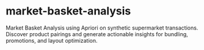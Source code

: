 # market-basket-analysis
Market Basket Analysis using Apriori on synthetic supermarket transactions. Discover product pairings and generate actionable insights for bundling, promotions, and layout optimization.

